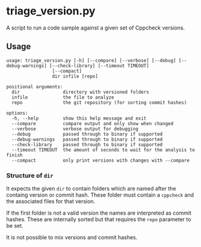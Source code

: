 # triage_version.py

A script to run a code sample against a given set of Cppcheck versions.

## Usage

```
usage: triage_version.py [-h] [--compare] [--verbose] [--debug] [--debug-warnings] [--check-library] [--timeout TIMEOUT]
                 [--compact]
                 dir infile [repo]

positional arguments:
  dir                directory with versioned folders
  infile             the file to analyze
  repo               the git repository (for sorting commit hashes)

options:
  -h, --help         show this help message and exit
  --compare          compare output and only show when changed
  --verbose          verbose output for debugging
  --debug            passed through to binary if supported
  --debug-warnings   passed through to binary if supported
  --check-library    passed through to binary if supported
  --timeout TIMEOUT  the amount of seconds to wait for the analysis to finish
  --compact          only print versions with changes with --compare
```

### Structure of `dir`

It expects the given `dir` to contain folders which are named after the containg version or commit hash. These folder must contain a `cppcheck` and the associated files for that version.

If the first folder is not a valid version the names are interpreted as commit hashes. These are internally sorted but that requires the `repo` parameter to be set.

It is not possible to mix versions and commit hashes.